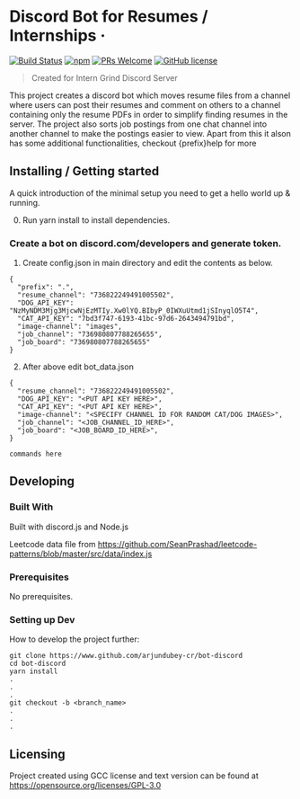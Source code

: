 # Discord Bot for Resumes / Internships &middot;

[![Build Status](https://img.shields.io/travis/npm/npm/latest.svg?style=flat-square)](https://travis-ci.org/npm/npm) [![npm](https://img.shields.io/npm/v/npm.svg?style=flat-square)](https://www.npmjs.com/package/npm) [![PRs Welcome](https://img.shields.io/badge/PRs-welcome-brightgreen.svg?style=flat-square)](http://makeapullrequest.com) [![GitHub license](https://img.shields.io/badge/license-GCC3.0-blue.svg?style=flat-square)](https://github.com/your/your-project/blob/master/LICENSE)

> Created for Intern Grind Discord Server

This project creates a discord bot which moves resume files from a channel where users can post their resumes and comment on others to a channel containing only the resume PDFs in order to simplify finding resumes in the server. The project also sorts job postings from one chat channel into another channel to make the postings easier to view. Apart from this it alson has some additional functionalities, checkout {prefix}help for more

## Installing / Getting started

A quick introduction of the minimal setup you need to get a hello world up &
running.

0. Run yarn install to install dependencies.
### Create a bot on discord.com/developers and generate token.
1. Create config.json in main directory and edit the contents as below.
```shell
{
  "prefix": ".",
  "resume_channel": "736822249491005502",
  "DOG_API_KEY": "NzMyNDM3Mjg3MjcwNjEzMTIy.Xw0lYQ.BIbyP_0IWXuUtmd1jSInyqlO5T4",
  "CAT_API_KEY": "7bd3f747-6193-41bc-97d6-2643494791bd",
  "image-channel": "images",
  "job_channel": "736980807788265655",
  "job_board": "736980807788265655"
}

```
2. After above edit bot_data.json
```shell
{
  "resume_channel": "736822249491005502",
  "DOG_API_KEY": "<PUT API KEY HERE>",
  "CAT_API_KEY": "<PUT API KEY HERE>",
  "image-channel": "<SPECIFY CHANNEL ID FOR RANDOM CAT/DOG IMAGES>",
  "job_channel": "<JOB_CHANNEL_ID_HERE>",
  "job_board": "<JOB_BOARD_ID_HERE>",
}

commands here
```


## Developing

### Built With

Built with discord.js and Node.js

Leetcode data file from https://github.com/SeanPrashad/leetcode-patterns/blob/master/src/data/index.js

### Prerequisites

No prerequisites.

### Setting up Dev

How to develop the project further:

```shell
git clone https://www.github.com/arjundubey-cr/bot-discord
cd bot-discord
yarn install
.
.
.
git checkout -b <branch_name>
.
.
.
```
## Licensing

Project created using GCC license and text version can be found at https://opensource.org/licenses/GPL-3.0
